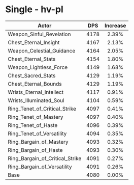 # Single - hv-pl
| Actor | DPS | Increase |
|---|:---:|:---:|
|Weapon_Sinful_Revelation|4178|2.39%|
|Chest_Eternal_Insight|4167|2.13%|
|Weapon_Celestial_Guidance|4164|2.05%|
|Chest_Eternal_Stats|4154|1.80%|
|Weapon_Lightless_Force|4149|1.68%|
|Chest_Sacred_Stats|4129|1.19%|
|Chest_Eternal_Bounds|4129|1.19%|
|Wrists_Eternal_Intellect|4117|0.91%|
|Wrists_Illuminated_Soul|4104|0.59%|
|Ring_Tenet_of_Critical_Strike|4097|0.41%|
|Ring_Tenet_of_Mastery|4097|0.40%|
|Ring_Tenet_of_Haste|4096|0.39%|
|Ring_Tenet_of_Versatility|4094|0.35%|
|Ring_Bargain_of_Mastery|4093|0.32%|
|Ring_Bargain_of_Haste|4093|0.30%|
|Ring_Bargain_of_Critical_Strike|4091|0.27%|
|Ring_Bargain_of_Versatility|4091|0.26%|
|Base|4080|0.00%|
